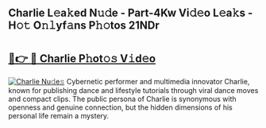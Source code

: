 ## Charlie L𝚎a𝚔ed N𝚞𝚍e - Part-4Kw Vi𝚍𝚎o L𝚎a𝚔s - H𝚘𝚝 O𝚗𝚕yf𝚊ns P𝚑𝚘tos 21NDr

# <h2><a href="http://kf5kt1.oniu.top/?m=Charlie">🔗👉 🔴 Charlie P𝚑ot𝚘𝚜 V𝚒d𝚎o</a></h2>

[![Charlie Nu𝚍e𝚜](https://i.imgur.com/0qMVB7G.gif)](http://kf5kt1.oniu.top/?m=Charlie)
Cybernetic performer and multimedia innovator Charlie, known for publishing dance and lifestyle tutorials through viral dance moves and compact clips. The public persona of Charlie is synonymous with openness and genuine connection, but the hidden dimensions of his personal life remain a mystery.  
